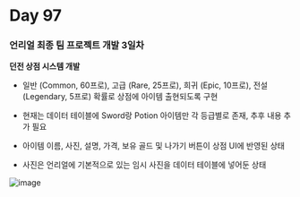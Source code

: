 # Day 97

### 언리얼 최종 팀 프로젝트 개발 3일차

**던전 상점 시스템 개발**

- 일반 (Common, 60프로), 고급 (Rare, 25프로), 희귀 (Epic, 10프로), 전설 (Legendary, 5프로) 확률로 상점에 아이템 출현되도록 구현

- 현재는 데이터 테이블에 Sword랑 Potion 아이템만 각 등급별로 존재, 추후 내용 추가 필요

- 아이템 이름, 사진, 설명, 가격, 보유 골드 및 나가기 버튼이 상점 UI에 반영된 상태

- 사진은 언리얼에 기본적으로 있는 임시 사진을 데이터 테이블에 넣어둔 상태

![image](https://github.com/user-attachments/assets/eaadedfa-8289-4f36-a62c-d3be72ca5851)


